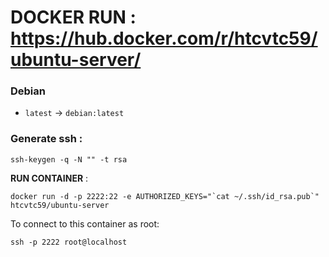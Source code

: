 
# DOCKER RUN : https://hub.docker.com/r/htcvtc59/ubuntu-server/

### Debian

- `latest` -> `debian:latest`

### Generate ssh :
    
    ssh-keygen -q -N "" -t rsa
  
**RUN CONTAINER** :

    docker run -d -p 2222:22 -e AUTHORIZED_KEYS="`cat ~/.ssh/id_rsa.pub`" htcvtc59/ubuntu-server

To connect to this container as root:

    ssh -p 2222 root@localhost